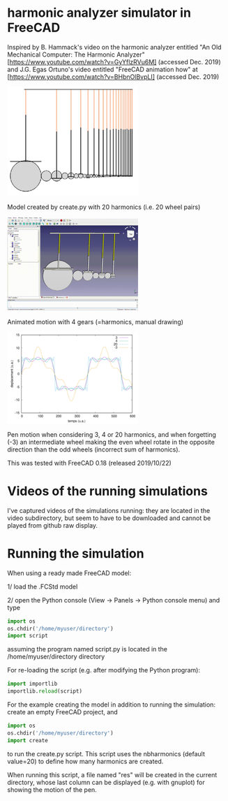 # harmonic analyzer simulator in FreeCAD

Inspired by B. Hammack's video on the harmonic analyzer entitled "An Old Mechanical Computer: The Harmonic Analyzer" 
[https://www.youtube.com/watch?v=GyYflzRVu6M] (accessed Dec. 2019) and J.G. Egas Ortuno's video entitled "FreeCAD animation 
how" at [https://www.youtube.com/watch?v=BHbnOlBvpLI] (accessed Dec. 2019)

<img src="20.png" width="300">

Model created by create.py with 20 harmonics (i.e. 20 wheel pairs)

<img src="video/FreeCAD2019-12-25_4harmonics.gif" width="300">

Animated motion with 4 gears (=harmonics, manual drawing)

<img src="simulation.png" width="300">

Pen motion when considering 3, 4 or 20 harmonics, and when forgetting (-3) an intermediate wheel making the even wheel rotate in the opposite direction than the odd wheels (incorrect sum of harmonics).

This was tested with FreeCAD 0.18 (released 2019/10/22)

# Videos of the running simulations

I've captured videos of the simulations running: they are located in the video subdirectory, but seem to have to be downloaded and cannot be played from github raw display.

# Running the simulation

When using a ready made FreeCAD model:

1/ load the .FCStd model

2/ open the Python console (View → Panels → Python console menu) and type

```python
import os
os.chdir('/home/myuser/directory')
import script
```
assuming the program named script.py is located in the /home/myuser/directory directory

For re-loading the script (e.g. after modifying the Python program):
```python
import importlib
importlib.reload(script)
```

For the example creating the model in addition to running the simulation: create an empty FreeCAD project, and
```python
import os
os.chdir('/home/myuser/directory')
import create
```
to run the create.py script. This script uses the nbharmonics (default value=20) to define how many harmonics are created.

When running this script, a file named "res" will be created in the current directory, whose last column can be displayed (e.g. with gnuplot) for showing the motion of the pen.
